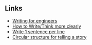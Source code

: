 ## Links 
- [Writing for engineers](https://www.heinrichhartmann.com/posts/writing/)
- [How to Write/Think more clearly](http://www.covingtoninnovations.com/mc/WriteThinkLearn.pdf)
- [Write 1 sentence per line](https://sive.rs/1s)
- [Circular structure for telling a story ](https://channel101.fandom.com/wiki/Story_Structure_104:_The_Juicy_Details)